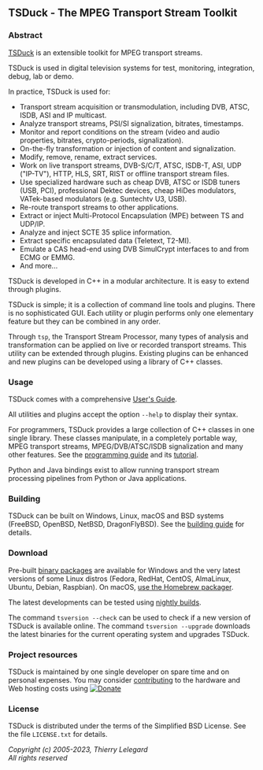 ## TSDuck - The MPEG Transport Stream Toolkit

### Abstract

[TSDuck](https://tsduck.io/) is an extensible toolkit for MPEG transport streams.

TSDuck is used in digital television systems for test, monitoring, integration, debug, lab or demo.

In practice, TSDuck is used for:

- Transport stream acquisition or transmodulation, including DVB, ATSC, ISDB, ASI and IP multicast.
- Analyze transport streams, PSI/SI signalization, bitrates, timestamps.
- Monitor and report conditions on the stream (video and audio properties, bitrates, crypto-periods, signalization).
- On-the-fly transformation or injection of content and signalization.
- Modify, remove, rename, extract services.
- Work on live transport streams, DVB-S/C/T, ATSC, ISDB-T, ASI, UDP ("IP-TV"), HTTP, HLS, SRT, RIST or offline transport stream files.
- Use specialized hardware such as cheap DVB, ATSC or ISDB tuners (USB, PCI), professional Dektec devices, cheap HiDes modulators, VATek-based modulators (e.g. Suntechtv U3, USB).
- Re-route transport streams to other applications.
- Extract or inject Multi-Protocol Encapsulation (MPE) between TS and UDP/IP.
- Analyze and inject SCTE 35 splice information.
- Extract specific encapsulated data (Teletext, T2-MI).
- Emulate a CAS head-end using DVB SimulCrypt interfaces to and from ECMG or EMMG.
- And more...

TSDuck is developed in C++ in a modular architecture. It is easy to extend
through plugins.

TSDuck is simple; it is a collection of command line tools and plugins. There is
no sophisticated GUI. Each utility or plugin performs only one elementary feature
but they can be combined in any order.

Through `tsp`, the Transport Stream Processor, many types of analysis and
transformation can be applied on live or recorded transport streams.
This utility can be extended through plugins. Existing plugins can be
enhanced and new plugins can be developed using a library of C++ classes.

### Usage

TSDuck comes with a comprehensive [User's Guide](https://tsduck.io/download/docs/tsduck.pdf).

All utilities and plugins accept the option `--help` to display their syntax.

For programmers, TSDuck provides a large collection of C++ classes in one single library.
These classes manipulate, in a completely portable way, MPEG transport streams, MPEG/DVB/ATSC/ISDB
signalization and many other features. See the [programming guide](https://tsduck.io/doxy/)
and its [tutorial](https://tsduck.io/doxy/libtutorial.html).

Python and Java bindings exist to allow running transport stream processing pipelines from
Python or Java applications.

### Building

TSDuck can be built on Windows, Linux, macOS and BSD systems (FreeBSD, OpenBSD, NetBSD, DragonFlyBSD).
See the [building guide](https://tsduck.io/doxy/building.html) for details.

### Download

Pre-built [binary packages](https://github.com/tsduck/tsduck/releases) are available
for Windows and the very latest versions of some Linux distros
(Fedora, RedHat, CentOS, AlmaLinux, Ubuntu, Debian, Raspbian).
On macOS, [use the Homebrew packager](https://tsduck.io/doxy/installing.html#macinstall).

The latest developments can be tested using [nightly builds](https://tsduck.io/download/prerelease/).

The command `tsversion --check` can be used to check if a new version of TSDuck is available
online. The command `tsversion --upgrade` downloads the latest binaries for the current
operating system and upgrades TSDuck.

### Project resources

TSDuck is maintained by one single developer on spare time and on personal expenses.
You may consider [contributing](https://tsduck.io/donate/) to the hardware and Web hosting costs
using [![Donate](https://tsduck.io/images/donate-paypal.svg)](https://tsduck.io/donate/)

### License

TSDuck is distributed under the terms of the Simplified BSD License.
See the file `LICENSE.txt` for details.

*Copyright (c) 2005-2023, Thierry Lelegard*<br/>
*All rights reserved*
